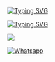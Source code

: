 [![Typing SVG](https://readme-typing-svg.herokuapp.com?color=%23FF0000&lines=Assalamu+Alaikum)](https://git.io/typing-svg)


[![Typing SVG](https://readme-typing-svg.herokuapp.com?color=%23FF0000&lines=Welcome+To+My+Github)](https://git.io/typing-svg)


[![](https://img.shields.io/badge/Facebook-blue?logo=Facebook&logoColor=blue&labelColor=white)](https://www.facebook.com/T4R0X)

[![Whatsapp](https://img.shields.io/badge/Whatsapp-Mr.SxR-deepgreen?style=flat-square&logo=whatsapp)](https://wa.me/+8801858094178)
